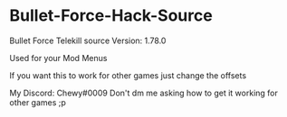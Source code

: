 # Bullet-Force-Hack-Source

Bullet Force Telekill source Version: 1.78.0

Used for your Mod Menus

If you want this to work for other games just change the offsets


My Discord: Chewy#0009
Don't dm me asking how to get it working for other games ;p
